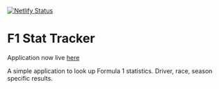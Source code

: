 [![Netlify Status](https://api.netlify.com/api/v1/badges/1f5a9243-39e9-4760-945f-024d9b1c9685/deploy-status)](https://app.netlify.com/sites/friendly-cray-07b615/deploys)

# F1 Stat Tracker

Application now live [here](https://friendly-cray-07b615.netlify.app)

A simple application to look up Formula 1 statistics. Driver, race, season specific results.
